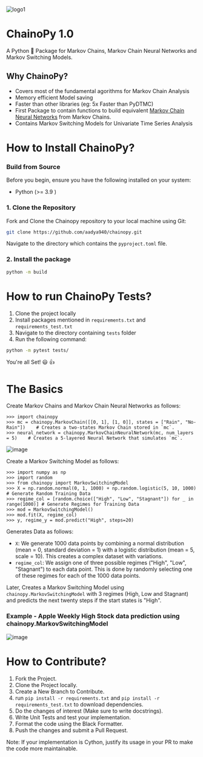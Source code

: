 ![logo1](https://github.com/aadya940/chainopy/assets/77720426/9c8d3781-945a-4ccb-a70f-2515cc1a8be6)

# ChainoPy 1.0
A Python 🐍 Package for Markov Chains, Markov Chain Neural Networks and Markov Switching Models.

## Why ChainoPy?
- Covers most of the fundamental agorithms for Markov Chain Analysis
- Memory efficient Model saving 
- Faster than other libraries (eg: 5x Faster than PyDTMC)
- First Package to contain functions to build equivalent [Markov Chain Neural Networks](https://openaccess.thecvf.com/content_cvpr_2018_workshops/papers/w42/Awiszus_Markov_Chain_Neural_CVPR_2018_paper.pdf) from Markov Chains.
- Contains Markov Switching Models for Univariate Time Series Analysis
  


# How to Install ChainoPy?

### Build from Source

Before you begin, ensure you have the following installed on your system:
- Python (>= 3.9 )

### 1. Clone the Repository
Fork and Clone the Chainopy repository to your local machine using Git:

```bash
git clone https://github.com/aadya940/chainopy.git
```

Navigate to the directory which contains the `pyproject.toml` file.

### 2. Install the package
```bash
python -m build
```


# How to run ChainoPy Tests?
 1. Clone the project locally 
 2. Install packages mentioned in `requirements.txt` and `requirements_test.txt`
 3. Navigate to the directory containing `tests` folder
 4. Run the following command:
```bash
python -m pytest tests/
```

You're all Set! 😃 👍


# The Basics
Create Markov Chains and Markov Chain Neural Networks as follows:
```{bash}
>>> import chainopy
>>> mc = chainopy.MarkovChain([[0, 1], [1, 0]], states = ["Rain", "No-Rain"])    # Creates a two-states Markov Chain stored in `mc`.
>>> neural_network = chainopy.MarkovChainNeuralNetwork(mc, num_layers = 5)    # Creates a 5-layered Neural Network that simulates `mc`. 
```

![image](https://github.com/aadya940/chainopy/blob/master/figs/Simulation-MCNN-2x2.png)

Create a Markov Switching Model as follows:

```{bash}
>>> import numpy as np
>>> import random
>>> from chainopy import MarkovSwitchingModel
>>> X = np.random.normal(0, 1, 1000) + np.random.logistic(5, 10, 1000) # Generate Random Training Data
>>> regime_col = [random.choice(["High", "Low", "Stagnant"]) for _ in range(1000)] # Generate Regimes for Training Data
>>> mod = MarkovSwitchingModel()
>>> mod.fit(X, regime_col)
>>> y, regime_y = mod.predict("High", steps=20)
```

Generates Data as follows:
- `X`: We generate 1000 data points by combining a normal distribution (mean = 0, standard deviation = 1) with a logistic 
distribution (mean = 5, scale = 10). This creates a complex dataset with variations.
- `regime_col`: We assign one of three possible regimes ("High", "Low", "Stagnant") to each data point. This is done by randomly
selecting one of these regimes for each of the 1000 data points.

Later, Creates a Markov Switching Model using `chainopy.MarkovSwitchingModel` with 3 regimes (High, Low and Stagnant) and 
predicts the next twenty steps if the start states is "High". 

### Example - Apple Weekly High Stock data prediction using chainopy.MarkovSwitchingModel
![image](https://github.com/aadya940/chainopy/assets/77720426/2d3ed6c0-5936-4fbe-9984-fdbe33e85e9a)

# How to Contribute?

1. Fork the Project.
2. Clone the Project locally.
3. Create a New Branch to Contribute.
4. run `pip install -r requirements.txt` and `pip install -r requirements_test.txt` to download dependencies.
5. Do the changes of interest (Make sure to write docstrings).
6. Write Unit Tests and test your implementation.
7. Format the code using the Black Formatter.
8. Push the changes and submit a Pull Request.

Note: If your implementation is Cython, justify its usage in your PR to make the code more maintainable.
